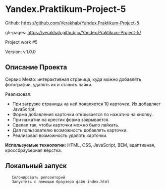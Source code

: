 # Yandex.Praktikum-Project-5

Github: https://github.com/Verakhab/Yandex.Praktikum-Project-5

gh-pages: https://verakhab.github.io/Yandex.Praktikum-Project-5/

Project work #5

Version: v.1.0.0

## Описание Проекта

Сервис Mesto: интерактивная страница, куда можно добавлять фотографии, удалять их и ставить лайки.

Реализовал:
  - При загрузке страницы на ней появляется 10 карточек. Их добавляет JavaScript.
  - Форма добавления карточки открывается по нажатию на кнопку.
  - При нажатии на крестик форма закрывается.
  - Сделал так, чтобы карточки можно было лайкать.
  - Дал пользователю возможность добавлять карточки.
  - Реализовал возможность удалять карточки.

__Используемые технологии:__ HTML, CSS, JavaScript, BEM, адаптивная, кроссбраузерная вёрстка.

## Локальный запуск
  ```
     Склонировать репозиторий
     Запустить с помощью браузера файл index.html
  ```
